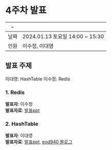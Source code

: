 # 4주차 발표

| -    |                                 |
| ---- | ------------------------------- |
| 날짜 | 2024.01.13 토요일 14:00 ~ 15:30 |
| 인원 | 이수정, 이대영                  |

## 발표 주제

이대영: HashTable
이수정: Redis

### 1. Redis

**발표자**: 이수정<br/>
**발표자료**: [발표ppt](https://daily-pancake-187.notion.site/Redis-bc67c8275baf4cb3b3ae5eb0af9adf56?pvs=4)

### 2. HashTable

**발표자**: 이대영 <br/>
**발표자료**: [발표ppt](240113_이대영_HashTable.pdf), [eod940 블로그](https://eod940.tistory.com)

